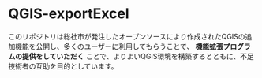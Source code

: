 # QGIS-exportExcel
このリポジトリは総社市が発注したオープンソースにより作成されたQGISの追加機能を公開し、多くのユーザーに利用してもらうことで、 **機能拡張プログラムの提供をしていただく** ことで、よりよいQGIS環境を構築するとともに、不足技術者の互助を目的としています。
